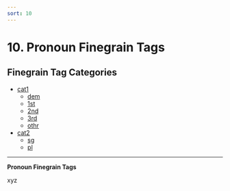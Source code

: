 ```yaml
---
sort: 10
---
```


# 10. Pronoun Finegrain Tags

## Finegrain Tag Categories

- [cat1](10_cat1)
	- [dem](10_cat1.html#10-1-1-dem-demonstrative)
	- [1st](10_cat1.html#10-1-2-1st-first-person)
	- [2nd](10_cat1.html#10-1-3-2nd-second-person)
	- [3rd](10_cat1.html#10-1-4-3rd-third-person)
	- [othr](10_cat1.html#10-1-5-othr-other)
- [cat2](10_cat2)
	- [sg](10_cat2.html#10-2-1-sg-singular)
	- [pl](10_cat2.html#10-2-2-pl-plural)

---

**Pronoun Finegrain Tags**

xyz